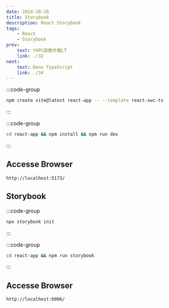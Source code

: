 ```yaml
---
date: 2024-10-10
title: Storybook
description: React Storybook
tags: 
    - React
    - Storybook
prev:
    text: YAPC函館市電LT
    link: ./32
next:
    text: Deno TypeScript
    link: ./34
---
```


:::code-group
```sh [npm]
npm create vite@latest react-app -- --template react-swc-ts
```
:::

:::code-group
```sh [npm]
cd react-app && npm install && npm run dev
```
:::

## Accesse Browser
```
http://localhost:5173/
```

## Storybook
:::code-group
```sh [npm]
npx storybook init
```
:::

:::code-group
```sh [npm]
cd react-app && npm run storybook
```
:::


## Accesse Browser
```
http://localhost:6006/
```